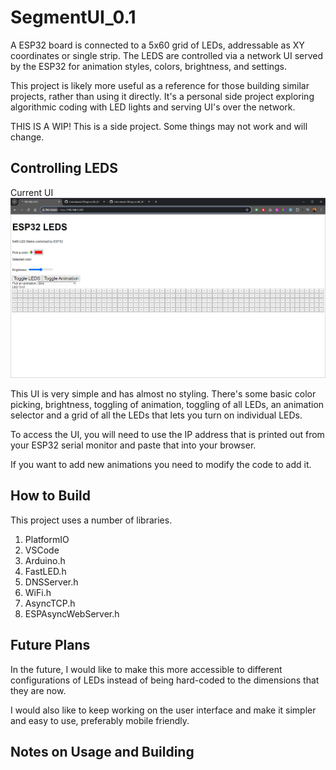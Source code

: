 # SegmentUI_0.1

<!-- Provide a general description of the project here -->
A ESP32 board is connected to a 5x60 grid of LEDs, addressable as XY coordinates or single strip. The LEDS are controlled via a network UI served by the ESP32 for animation styles, colors, brightness, and settings. 

This project is likely more useful as a reference for those building similar projects, rather than using it directly. It's a personal side project exploring algorithmic coding with LED lights and serving UI's over the network.

THIS IS A WIP! This is a side project. Some things may not work and will change. 

## Controlling LEDS
<!-- Instructions on how to use the project -->
Current UI
![SegmentUI Screenshot](SegmentUI_01_Screenshot_10022024.png)

This UI is very simple and has almost no styling. There's some basic color picking, brightness, toggling of animation, toggling of all LEDs, an animation selector and a grid of all the LEDs that lets you turn on individual LEDs. 

To access the UI, you will need to use the IP address that is printed out from your ESP32 serial monitor and paste that into your browser.

If you want to add new animations you need to modify the code to add it. 

## How to Build
<!-- Steps to build the project -->

This project uses a number of libraries. 
<ol>
<li>PlatformIO
<li>VSCode
<li>Arduino.h
<li>FastLED.h
<li>DNSServer.h
<li>WiFi.h
<li>AsyncTCP.h
<li>ESPAsyncWebServer.h
</ol>

## Future Plans
<!-- Outline what is planned for future development -->
In the future, I would like to make this more accessible to different configurations of LEDs instead of being hard-coded to the dimensions that they are now.

I would also like to keep working on the user interface and make it simpler and easy to use,  preferably mobile friendly.

## Notes on Usage and Building
<!-- Additional notes on usage and building -->

